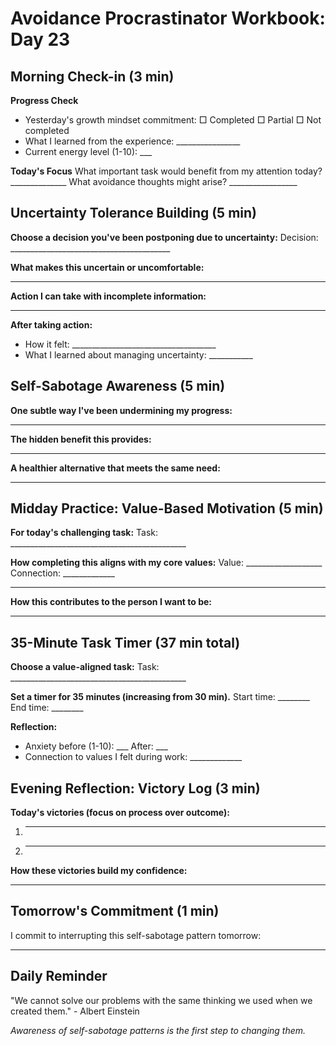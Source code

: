 # Avoidance Procrastinator Workbook: Day 23

## Morning Check-in (3 min)

**Progress Check**
- Yesterday's growth mindset commitment: □ Completed □ Partial □ Not completed
- What I learned from the experience: ________________
- Current energy level (1-10): ___

**Today's Focus**
What important task would benefit from my attention today? ______________
What avoidance thoughts might arise? _________________

## Uncertainty Tolerance Building (5 min)

**Choose a decision you've been postponing due to uncertainty:**
Decision: ________________________________________

**What makes this uncertain or uncomfortable:**
________________________________________________

**Action I can take with incomplete information:**
________________________________________________

**After taking action:**
- How it felt: ____________________________________
- What I learned about managing uncertainty: ___________

## Self-Sabotage Awareness (5 min)

**One subtle way I've been undermining my progress:**
________________________________________________

**The hidden benefit this provides:**
________________________________________________

**A healthier alternative that meets the same need:**
________________________________________________

## Midday Practice: Value-Based Motivation (5 min)

**For today's challenging task:**
Task: ____________________________________________

**How completing this aligns with my core values:**
Value: ___________________ Connection: _____________
________________________________________________

**How this contributes to the person I want to be:**
________________________________________________

## 35-Minute Task Timer (37 min total)

**Choose a value-aligned task:**
Task: ____________________________________________

**Set a timer for 35 minutes (increasing from 30 min).**
Start time: ________ End time: ________

**Reflection:**
- Anxiety before (1-10): ___ After: ___
- Connection to values I felt during work: _____________

## Evening Reflection: Victory Log (3 min)

**Today's victories (focus on process over outcome):**
1. ________________________________________________
2. ________________________________________________

**How these victories build my confidence:**
________________________________________________

## Tomorrow's Commitment (1 min)

I commit to interrupting this self-sabotage pattern tomorrow:
________________________________________________

## Daily Reminder

"We cannot solve our problems with the same thinking we used when we created them." - Albert Einstein

*Awareness of self-sabotage patterns is the first step to changing them.*